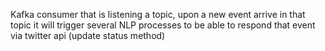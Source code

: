 Kafka consumer that is listening a topic, upon a new event arrive in that topic it will trigger several NLP processes to be able to respond that event via twitter api (update status method)
